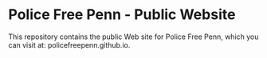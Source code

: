 # Police Free Penn - Public Website

This repository contains the public Web site for Police Free Penn, which you can visit at: policefreepenn.github.io.
